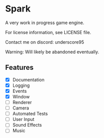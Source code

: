 # Spark
 
A very work in progress game engine.

For license information, see LICENSE file.

Contact me on discord: underscore95

Warning: Will likely be abandoned eventually.

## Features
- [x] Documentation
- [x] Logging
- [x] Events
- [x] Window
- [ ] Renderer
- [ ] Camera
- [ ] Automated Tests
- [ ] User Input
- [ ] Sound Effects
- [ ] Music
